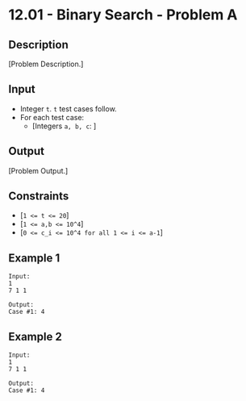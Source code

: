 # 12.01 - Binary Search - Problem A

## Description
[Problem Description.]

## Input
- Integer `t`. `t` test cases follow.
- For each test case:
    - [Integers `a, b, c`: ]

## Output
[Problem Output.]

## Constraints
- [`1 <= t <= 20`]
- [`1 <= a,b <= 10^4`]
- [`0 <= c_i <= 10^4 for all 1 <= i <= a-1`]

## Example 1
```
Input:
1
7 1 1

Output:
Case #1: 4
```

## Example 2
```
Input:
1
7 1 1

Output:
Case #1: 4
```